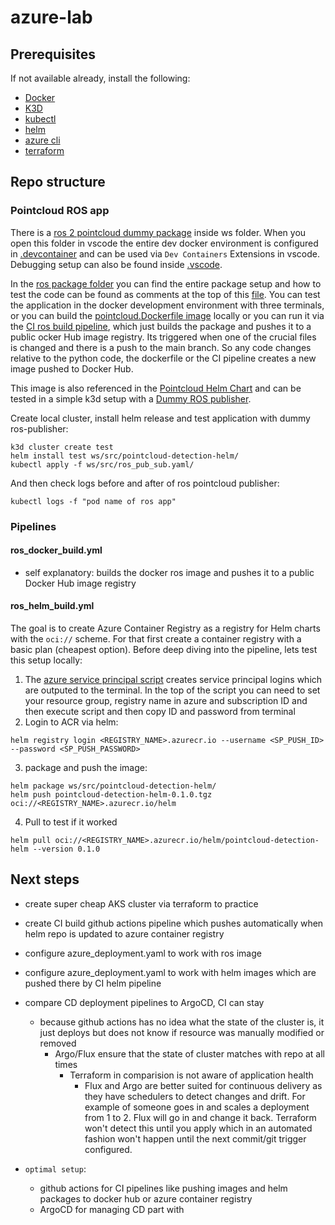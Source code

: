 # azure-lab

## Prerequisites

If not available already, install the following:

- [Docker](https://docs.docker.com/engine/install/ubuntu/) 
- [K3D](https://k3d.io/v5.6.0/#installation)
- [kubectl](https://kubernetes.io/docs/tasks/tools/#kubectl)
- [helm](https://helm.sh/docs/intro/install/)
- [azure cli](https://learn.microsoft.com/en-us/cli/azure/install-azure-cli-linux?pivots=apt)
- [terraform](https://developer.hashicorp.com/terraform/tutorials/aws-get-started/install-cli)

## Repo structure

### Pointcloud ROS app

There is a [ros 2 pointcloud dummy package](ws/src/pointcloud_detection) inside ws folder. When you open this folder in vscode the entire dev docker environment is configured in [.devcontainer](ws/.devcontainer/) and can be used via `Dev Containers` Extensions in vscode. Debugging setup can also be found inside [.vscode](ws/.vscode/).

In the [ros package folder](ws/src/pointcloud_detection) you can find the entire package setup and how to test the code can be found as comments at the top of this [file](ws/src/pointcloud_detection/pointcloud_detection/pointcloud_detection.py). You can test the application in the docker development environment with three terminals, or you can build the [pointcloud.Dockerfile image](ws/pointcloud.Dockerfile) locally or you can run it via the [CI ros build pipeline](.github/workflows/ros_build.yml), which just builds the package and pushes it to a public ocker Hub image registry. Its triggered when one of the crucial files is changed and there is a push to the main branch. So any code changes relative to the python code, the dockerfile or the CI pipeline creates a new image pushed to Docker Hub.

This image is also referenced in the [Pointcloud Helm Chart](ws/src/pointcloud-detection-helm) and can be tested in a simple k3d setup with a [Dummy ROS publisher](ws/src/ros_pub_sub.yaml).

Create local cluster, install helm release and test application with dummy ros-publisher:
```shell
k3d cluster create test
helm install test ws/src/pointcloud-detection-helm/
kubectl apply -f ws/src/ros_pub_sub.yaml/
```

And then check logs before and after of ros pointcloud publisher:
```shell
kubectl logs -f "pod name of ros app"
```

### Pipelines

#### ros_docker_build.yml

- self explanatory: builds the docker ros image and pushes it to a public Docker Hub image registry

#### ros_helm_build.yml

The goal is to create Azure Container Registry as a registry for Helm charts with the `oci://` scheme. For that first create a container registry with a basic plan (cheapest option). 
Before deep diving into the pipeline, lets test this setup locally:
1. The [azure service principal script](azure/ACR_Helm_setup.sh) creates service principal logins which are outputed to the terminal. In the top of the script you can need to set your resource group, registry name in azure and subscription ID and then execute script and then copy ID and password from terminal
2. Login to ACR via helm:
```shell
helm registry login <REGISTRY_NAME>.azurecr.io --username <SP_PUSH_ID> --password <SP_PUSH_PASSWORD>
``` 
3. package and push the image:
```shell
helm package ws/src/pointcloud-detection-helm/
helm push pointcloud-detection-helm-0.1.0.tgz oci://<REGISTRY_NAME>.azurecr.io/helm
```
4. Pull to test if it worked
```shell
helm pull oci://<REGISTRY_NAME>.azurecr.io/helm/pointcloud-detection-helm --version 0.1.0
```




## Next steps

- create super cheap AKS cluster via terraform to practice
- create CI build github actions pipeline which pushes automatically when helm repo is updated to azure container registry
- configure azure_deployment.yaml to work with ros image
- configure azure_deployment.yaml to work with helm images which are pushed there by CI helm pipeline
- compare CD deployment pipelines to ArgoCD, CI can stay
  - because github actions has no idea what the state of the cluster is, it just deploys but does not know if resource was manually modified or removed
    - Argo/Flux ensure that the state of cluster matches with repo at all times 
      - Terraform in comparision is not aware of application health
        - Flux and Argo are better suited for continuous delivery as they have schedulers to detect changes and drift. For example of someone goes in and scales a deployment from 1 to 2. Flux will go in and change it back. Terraform won't detect this until you apply which in an automated fashion won't happen until the next commit/git trigger configured. 

- `optimal setup`:
  - github actions for CI pipelines like pushing images and helm packages to docker hub or azure container registry
  - ArgoCD for managing CD part with 
